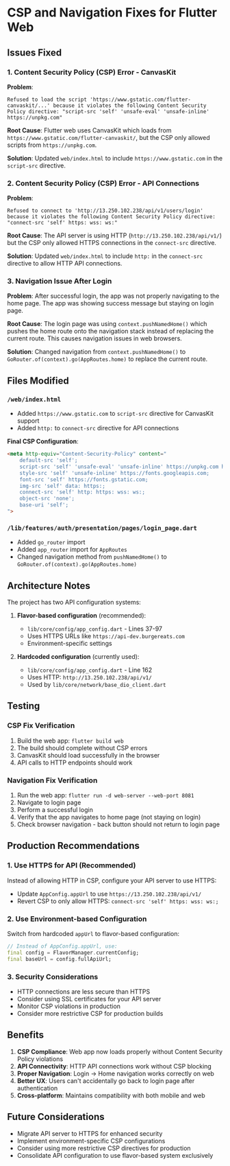 # CSP and Navigation Fixes for Flutter Web

## Issues Fixed

### 1. Content Security Policy (CSP) Error - CanvasKit
**Problem**: 
```
Refused to load the script 'https://www.gstatic.com/flutter-canvaskit/...' because it violates the following Content Security Policy directive: "script-src 'self' 'unsafe-eval' 'unsafe-inline' https://unpkg.com"
```

**Root Cause**: 
Flutter web uses CanvasKit which loads from `https://www.gstatic.com/flutter-canvaskit/`, but the CSP only allowed scripts from `https://unpkg.com`.

**Solution**: 
Updated `web/index.html` to include `https://www.gstatic.com` in the `script-src` directive.

### 2. Content Security Policy (CSP) Error - API Connections
**Problem**: 
```
Refused to connect to 'http://13.250.102.238/api/v1/users/login' because it violates the following Content Security Policy directive: "connect-src 'self' https: wss: ws:"
```

**Root Cause**: 
The API server is using HTTP (`http://13.250.102.238/api/v1/`) but the CSP only allowed HTTPS connections in the `connect-src` directive.

**Solution**: 
Updated `web/index.html` to include `http:` in the `connect-src` directive to allow HTTP API connections.

### 3. Navigation Issue After Login
**Problem**: 
After successful login, the app was not properly navigating to the home page. The app was showing success message but staying on login page.

**Root Cause**: 
The login page was using `context.pushNamedHome()` which pushes the home route onto the navigation stack instead of replacing the current route. This causes navigation issues in web browsers.

**Solution**: 
Changed navigation from `context.pushNamedHome()` to `GoRouter.of(context).go(AppRoutes.home)` to replace the current route.

## Files Modified

### `/web/index.html`
- Added `https://www.gstatic.com` to `script-src` directive for CanvasKit support
- Added `http:` to `connect-src` directive for API connections

**Final CSP Configuration**:
```html
<meta http-equiv="Content-Security-Policy" content="
    default-src 'self';
    script-src 'self' 'unsafe-eval' 'unsafe-inline' https://unpkg.com https://www.gstatic.com;
    style-src 'self' 'unsafe-inline' https://fonts.googleapis.com;
    font-src 'self' https://fonts.gstatic.com;
    img-src 'self' data: https:;
    connect-src 'self' http: https: wss: ws:;
    object-src 'none';
    base-uri 'self';
">
```

### `/lib/features/auth/presentation/pages/login_page.dart`
- Added `go_router` import
- Added `app_router` import for `AppRoutes`
- Changed navigation method from `pushNamedHome()` to `GoRouter.of(context).go(AppRoutes.home)`

## Architecture Notes

The project has two API configuration systems:

1. **Flavor-based configuration** (recommended):
   - `lib/core/config/app_config.dart` - Lines 37-97
   - Uses HTTPS URLs like `https://api-dev.burgereats.com`
   - Environment-specific settings

2. **Hardcoded configuration** (currently used):
   - `lib/core/config/app_config.dart` - Line 162
   - Uses HTTP: `http://13.250.102.238/api/v1/`
   - Used by `lib/core/network/base_dio_client.dart`

## Testing

### CSP Fix Verification
1. Build the web app: `flutter build web`
2. The build should complete without CSP errors
3. CanvasKit should load successfully in the browser
4. API calls to HTTP endpoints should work

### Navigation Fix Verification
1. Run the web app: `flutter run -d web-server --web-port 8081`
2. Navigate to login page
3. Perform a successful login
4. Verify that the app navigates to home page (not staying on login)
5. Check browser navigation - back button should not return to login page

## Production Recommendations

### 1. Use HTTPS for API (Recommended)
Instead of allowing HTTP in CSP, configure your API server to use HTTPS:
- Update `AppConfig.appUrl` to use `https://13.250.102.238/api/v1/`
- Revert CSP to only allow HTTPS: `connect-src 'self' https: wss: ws:;`

### 2. Use Environment-based Configuration
Switch from hardcoded `appUrl` to flavor-based configuration:
```dart
// Instead of AppConfig.appUrl, use:
final config = FlavorManager.currentConfig;
final baseUrl = config.fullApiUrl;
```

### 3. Security Considerations
- HTTP connections are less secure than HTTPS
- Consider using SSL certificates for your API server
- Monitor CSP violations in production
- Consider more restrictive CSP for production builds

## Benefits

1. **CSP Compliance**: Web app now loads properly without Content Security Policy violations
2. **API Connectivity**: HTTP API connections work without CSP blocking
3. **Proper Navigation**: Login → Home navigation works correctly on web
4. **Better UX**: Users can't accidentally go back to login page after authentication
5. **Cross-platform**: Maintains compatibility with both mobile and web

## Future Considerations

- Migrate API server to HTTPS for enhanced security
- Implement environment-specific CSP configurations
- Consider using more restrictive CSP directives for production
- Consolidate API configuration to use flavor-based system exclusively